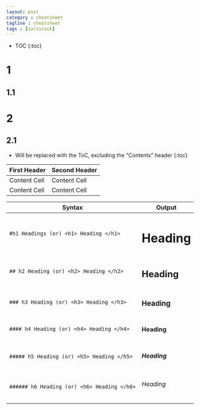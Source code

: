 ```yaml
---
layout: post
category : cheatsheet
tagline : cheatsheet
tags : [saltstack]
---
```

* TOC
{:toc}

# 1
## 1.1
# 2
## 2.1

* Will be replaced with the ToC, excluding the "Contents" header
{:toc}

First Header  | Second Header
------------- | -------------
Content Cell  | Content Cell
Content Cell  | Content Cell

|Syntax | Output |
|------------ | -------------|
| ```#h1 Headings (or) <h1> Heading </h1>``` | <h1>Heading</h1>|
|```## h2 Heading (or) <h2> Heading </h2>```| <h2>Heading</h2>|
|```### h3 Heading (or) <h3> Heading </h3>```| <h3>Heading</h3>|
|```#### h4 Heading (or) <h4> Heading </h4>```| <h4>Heading</h4>|
|```##### h5 Heading (or) <h5> Heading </h5>```| <h5>Heading</h5>|
|```###### h6 Heading (or) <h6> Heading </h6>```| <h6>Heading</h6>|
